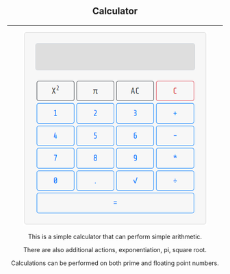 ## <p align='center'>Calculator</p>
<hr>
<div align='center'> 
<p align='center'><img src='Screenshot 2023-02-10 10.00.43.png'></p>

This is a simple calculator that can perform simple arithmetic.<br>

There are also additional actions, exponentiation, pi, square root.<br>

Calculations can be performed on both prime and floating point numbers.</div>